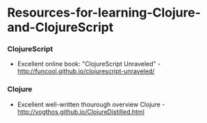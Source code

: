 # Resources-for-learning-Clojure-and-ClojureScript

### ClojureScript

* Excellent online book: "ClojureScript Unraveled" - http://funcool.github.io/clojurescript-unraveled/

### Clojure

* Excellent well-written thourough overview Clojure - http://yogthos.github.io/ClojureDistilled.html
